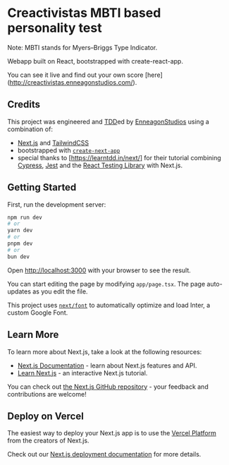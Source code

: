 # Creactivistas MBTI based personality test

Note: MBTI stands for Myers–Briggs Type Indicator.

Webapp built on React, bootstrapped with create-react-app.

You can see it live and find out your own score [here] (http://creactivistas.enneagonstudios.com/).


## Credits
This project was engineered and [TDD](https://en.wikipedia.org/wiki/Test-driven_development#:~:text=Test%2Ddriven%20development%20(TDD),software%20against%20all%20test%20cases.)ed by [EnneagonStudios](https://www.enneagonstudios.com/) using a combination of:
- [Next.js](https://nextjs.org/) and [TailwindCSS](https://tailwindcss.com/)
- bootstrapped with [`create-next-app`](https://github.com/vercel/next.js/tree/canary/packages/create-next-app)
- special thanks to [https://learntdd.in/next/] for their tutorial combining [Cypress](https://www.cypress.io/), [Jest](https://jestjs.io/) and the [React Testing Library](https://testing-library.com/docs/react-testing-library/intro) with Next.js.


## Getting Started

First, run the development server:

```bash
npm run dev
# or
yarn dev
# or
pnpm dev
# or
bun dev
```

Open [http://localhost:3000](http://localhost:3000) with your browser to see the result.

You can start editing the page by modifying `app/page.tsx`. The page auto-updates as you edit the file.

This project uses [`next/font`](https://nextjs.org/docs/basic-features/font-optimization) to automatically optimize and load Inter, a custom Google Font.

## Learn More

To learn more about Next.js, take a look at the following resources:

- [Next.js Documentation](https://nextjs.org/docs) - learn about Next.js features and API.
- [Learn Next.js](https://nextjs.org/learn) - an interactive Next.js tutorial.

You can check out [the Next.js GitHub repository](https://github.com/vercel/next.js/) - your feedback and contributions are welcome!

## Deploy on Vercel

The easiest way to deploy your Next.js app is to use the [Vercel Platform](https://vercel.com/new?utm_medium=default-template&filter=next.js&utm_source=create-next-app&utm_campaign=create-next-app-readme) from the creators of Next.js.

Check out our [Next.js deployment documentation](https://nextjs.org/docs/deployment) for more details.
